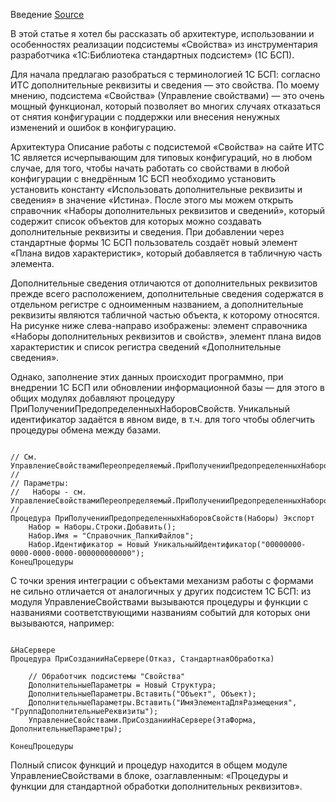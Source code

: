 Введение
[Source](https://wiki.programstore.ru/1s-bsp-dopolnitelnye-rekvizity/)

В этой статье я хотел бы рассказать об архитектуре, использовании и особенностях реализации подсистемы «Свойства» из инструментария разработчика «1С:Библиотека стандартных подсистем» (1С БСП).

Для начала предлагаю разобраться с терминологией 1С БСП: согласно ИТС дополнительные реквизиты и сведения — это свойства.  По моему мнению, подсистема «Свойства» (Управление свойствами) — это очень мощный функционал, который позволяет во многих случаях отказаться от снятия конфигурации с поддержки или внесения ненужных изменений и ошибок в конфигурацию.

Архитектура
Описание работы с подсистемой «Свойства» на сайте ИТС 1С является исчерпывающим для типовых конфигураций, но в любом случае, для того, чтобы начать работать со свойствами в любой конфигурации с внедрённым 1С БСП необходимо установить установить константу «Использовать дополнительные реквизиты и сведения» в значение «Истина».  После этого мы можем открыть справочник «Наборы дополнительных реквизитов и сведений», который содержит список объектов для которых можно создавать дополнительные реквизиты и сведения. При добавлении через стандартные формы 1С БСП пользователь создаёт новый элемент «Плана видов характеристик», который добавляется в табличную часть элемента.

Дополнительные сведения отличаются от дополнительных реквизитов прежде всего расположением, дополнительные сведения содержатся в отдельном регистре с одноименным названием, а дополнительные реквизиты являются табличной частью объекта, к которому относятся. На рисунке ниже слева-направо изображены: элемент справочника «Наборы дополнительных реквизитов и свойств», элемент плана видов характеристик и список регистра сведений «Дополнительные сведения».

Однако, заполнение этих данных происходит программно, при внедрении 1С БСП или обновлении информационной базы — для этого в общих модулях добавляют процедуру ПриПолученииПредопределенныхНаборовСвойств. Уникальный идентификатор задаётся в явном виде, в т.ч. для того чтобы облегчить процедуры обмена между базами.

``` bsl 

// См. УправлениеСвойствамиПереопределяемый.ПриПолученииПредопределенныхНаборовСвойств.
//
// Параметры:
//   Наборы - см. УправлениеСвойствамиПереопределяемый.ПриПолученииПредопределенныхНаборовСвойств.Наборы
//
Процедура ПриПолученииПредопределенныхНаборовСвойств(Наборы) Экспорт
	Набор = Наборы.Строки.Добавить();
	Набор.Имя = "Справочник_ПапкиФайлов";
	Набор.Идентификатор = Новый УникальныйИдентификатор("00000000-0000-0000-0000-000000000000");
КонецПроцедуры

```

С точки зрения интеграции с объектами механизм работы с формами не сильно отличается от аналогичных у других подсистем 1С БСП: из модуля УправлениеСвойствами вызываются процедуры и функции с названиями соответствующими названиям событий для которых они вызываются, например:

``` bsl 

&НаСервере
Процедура ПриСозданииНаСервере(Отказ, СтандартнаяОбработка)
    
    // Обработчик подсистемы "Свойства"
    ДополнительныеПараметры = Новый Структура;
    ДополнительныеПараметры.Вставить("Объект", Объект);
    ДополнительныеПараметры.Вставить("ИмяЭлементаДляРазмещения", "ГруппаДополнительныеРеквизиты");
    УправлениеСвойствами.ПриСозданииНаСервере(ЭтаФорма, ДополнительныеПараметры);
    
КонецПроцедуры

``` 

Полный список функций и процедур находится в общем модуле УправлениеСвойствами в блоке, озаглавленным: «Процедуры и функции для стандартной обработки дополнительных реквизитов».